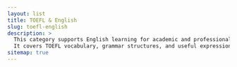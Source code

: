 ```yaml
---
layout: list
title: TOEFL & English
slug: toefl-english
description: >
  This category supports English learning for academic and professional purposes. 
  It covers TOEFL vocabulary, grammar structures, and useful expressions, helping to enhance language proficiency for global communication.
sitemap: true
---
```


